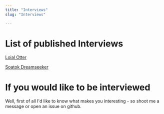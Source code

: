 ```yaml
---
title: "Interviews"
slug: "Interviews"

---
```


# List of published Interviews

[Loial Otter](https://opinionatedguide.github.io/#/Interviews/loial)

[Soatok Dreamseeker](https://opinionatedguide.github.io/#/Interviews/soatok)

# If you would like to be interviewed
Well, first of all I'd like to know what makes you interesting - so shoot me a message or open an issue on github.